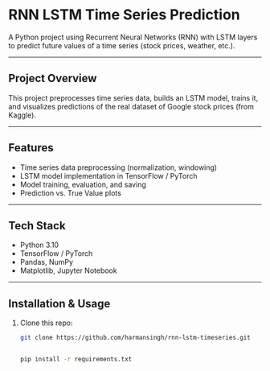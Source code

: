 # RNN LSTM Time Series Prediction 

A Python project using Recurrent Neural Networks (RNN) with LSTM layers to predict future values of a time series (stock prices, weather, etc.).

---

## Project Overview  
This project preprocesses time series data, builds an LSTM model, trains it, and visualizes predictions of the real dataset of Google stock prices (from Kaggle).

---

##  Features  
- Time series data preprocessing (normalization, windowing)  
- LSTM model implementation in TensorFlow / PyTorch  
- Model training, evaluation, and saving  
- Prediction vs. True Value plots

---

##  Tech Stack  
- Python 3.10  
- TensorFlow / PyTorch  
- Pandas, NumPy  
- Matplotlib, Jupyter Notebook

---

##  Installation & Usage  

1. Clone this repo:  
   ```bash
   git clone https://github.com/harmansingh/rnn-lstm-timeseries.git


   pip install -r requirements.txt

